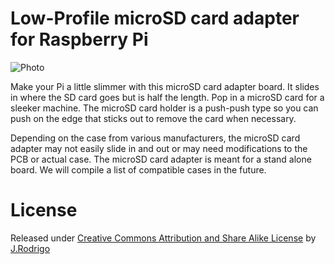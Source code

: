 # Low-Profile microSD card adapter for Raspberry Pi

![Photo](http://www.jrodrigo.net/wp-content/uploads/2014/05/rpib.jpg)

Make your Pi a little slimmer with this microSD card adapter board. It slides in where the SD card goes but is half the length. Pop in a microSD card for a sleeker machine. The microSD card holder is a push-push type so you can push on the edge that sticks out to remove the card when necessary.

Depending on the case from various manufacturers, the microSD card adapter may not easily slide in and out or may need modifications to the PCB or actual case. The microSD card adapter is meant for a stand alone board. We will compile a list of compatible cases in the future.

# License

Released under [Creative Commons Attribution and Share Alike License](http://creativecommons.org/licenses/by-sa/4.0/) by [J.Rodrigo](http://www.jrodrigo.net)
